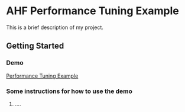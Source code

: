 # AHF Performance Tuning Example

This is a brief description of my project.

## Getting Started


### Demo
[Performance Tuning Example](https://garethoracle.github.io/ahfdemo/DBA/performance_tuning/web/index.html)

### Some instructions for how to use the demo
1. ....
